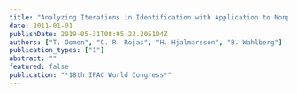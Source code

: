 ```yaml
---
title: "Analyzing Iterations in Identification with Application to Nonparametric $mathcalH_infty$-norm Estimation"
date: 2011-01-01
publishDate: 2019-05-31T08:05:22.205104Z
authors: ["T. Oomen", "C. R. Rojas", "H. Hjalmarsson", "B. Wahlberg"]
publication_types: ["1"]
abstract: ""
featured: false
publication: "*18th IFAC World Congress*"
---
```


